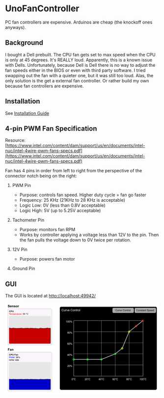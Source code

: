 # UnoFanController
PC fan controllers are expensive. Arduinos are cheap (the knockoff ones anyways).

## Background
I bought a Dell prebuilt. The CPU fan gets set to max speed when the CPU is only at 45 degrees. It's REALLY loud. Apparently, this is a known issue with Dells. Unfortunately, because Dell is Dell there is no way to adjust the fan speeds either in the BIOS or even with third party software. I tried swapping out the fan with a quieter one, but it was still too loud. Alas, the only solution is the get a external fan controller. Or rather build my own because fan controllers are expensive.

## Installation
See [Installation Guide](https://github.com/vExcess/UnoFanController/blob/main/installation-guide.md)

## 4-pin PWM Fan Specification
Resource: [https://www.intel.com/content/dam/support/us/en/documents/intel-nuc/intel-4wire-pwm-fans-specs.pdf](https://www.intel.com/content/dam/support/us/en/documents/intel-nuc/intel-4wire-pwm-fans-specs.pdf)

Fan has 4 pins in order from left to right from the perspective of the connector notch being on the right:
1) PWM Pin
    - Purpose: controls fan speed. Higher duty cycle = fan go faster
    - Frequency: 25 KHz (21KHz to 28 KHz is acceptable)
    - Logic Low: 0V (less than 0.8V acceptable)
    - Logic High: 5V (up to 5.25V acceptable)

2) Tachometer Pin
    - Purpose: monitors fan RPM
    - Works by controller applying a voltage less than 12V to the pin. Then the fan pulls the voltage down to 0V twice per rotation.

3) 12V Pin
    - Purpose: powers fan motor

4) Ground Pin

## GUI
The GUI is located at [http://localhost:49942/](http://localhost:49942/)

![gui screenshot](https://raw.githubusercontent.com/vExcess/UnoFanController/refs/heads/main/gui-screenshot.png)